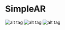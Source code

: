 SimpleAR
========

![alt tag](https://raw.github.com/myaged/SimpleAR/master/images/1.png)  ![alt tag](https://raw.github.com/myaged/SimpleAR/master/images/2.png)  ![alt tag](https://raw.github.com/myaged/SimpleAR/master/images/3.png)   
